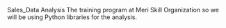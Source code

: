 Sales_Data Analysis
The training program at Meri Skill Organization so we will be using Python libraries for the analysis. 
